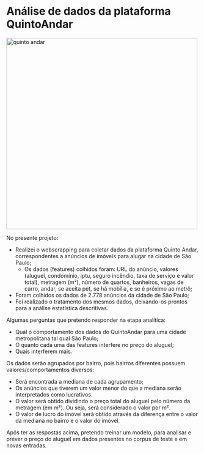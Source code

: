 # Análise de dados da plataforma QuintoAndar

<img src="https://upload.wikimedia.org/wikipedia/commons/5/56/QuintoAndar-Logo-Blue-hor.png" alt="quinto andar" width="500"/>

No presente projeto:
- Realizei o webscrapping para coletar dados da plataforma Quinto Andar, correspondentes a anúncios de imóveis para alugar na cidade de São Paulo;
  - Os dados (features) colhidos foram: URL do anúncio, valores (aluguel, condomínio, iptu, seguro incêndio, taxa de serviço e valor total), metragem (m²), número de quartos, banheiros, vagas de carro, andar, se aceita pet, se há mobília, e se é próximo ao metrô;
- Foram colhidos os dados de 2.778 anúncios da cidade de São Paulo;
- Foi realizado o tratamento dos mesmos dados, deixando-os prontos para a análise estatística descritivas. 

Algumas perguntas que pretendo responder na etapa analítica:
- Qual o comportamento dos dados do QuintoAndar para uma cidade metropolitana tal qual São Paulo;
- O quanto cada uma das features interfere no preço do aluguel;
- Quais interferem mais.

Os dados serão agrupados por bairro, pois bairros diferentes possuem valores/comportamentos diversos:
- Será encontrada a mediana de cada agrupamento;
- Os anúncios que tiverem um valor menor do que a mediana serão interpretados como lucrativos. 
- O valor será obtido dividindo o preço total do aluguel pelo número da metragem (em m²). Ou seja, será considerado o valor por m².
- O valor de lucro do imóvel será obtido através da diferença entre o valor da mediana no bairro e o valor do imóvel.

Após ter as respostas acima, pretendo treinar um modelo, para analisar e prever o preço do aluguel em dados presentes no corpus de teste e em novas entradas.
